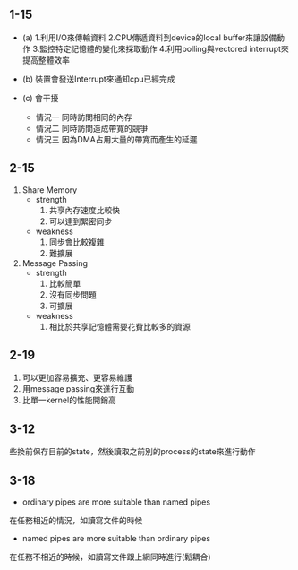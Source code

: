 ## 1-15
- (a)
    1.利用I/O來傳輸資料
    2.CPU傳遞資料到device的local buffer來讓設備動作
    3.監控特定記憶體的變化來採取動作
    4.利用polling與vectored interrupt來提高整體效率
- (b)
    裝置會發送Interrupt來通知cpu已經完成

- (c)
    會干擾
    - 情況一
        同時訪問相同的內存
    - 情況二
        同時訪問造成帶寬的競爭
    - 情況三
        因為DMA占用大量的帶寬而產生的延遲
## 2-15
1. Share Memory
    - strength
        1. 共享內存速度比較快
        2. 可以達到緊密同步
    - weakness
        1. 同步會比較複雜
        2. 難擴展
2. Message Passing
    - strength
        1. 比較簡單
        2. 沒有同步問題
        3. 可擴展
    - weakness
        1. 相比於共享記憶體需要花費比較多的資源
## 2-19
1. 可以更加容易擴充、更容易維護
2. 用message passing來進行互動
3. 比單一kernel的性能開銷高     

## 3-12
些換前保存目前的state，然後讀取之前別的process的state來進行動作

## 3-18
- ordinary pipes are more suitable than named pipes

在任務相近的情況，如讀寫文件的時候

- named pipes are more suitable than ordinary pipes

在任務不相近的時候，如讀寫文件跟上網同時進行(鬆耦合)


